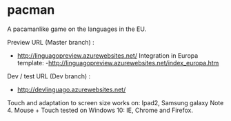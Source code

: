 # pacman
A pacamanlike game on the languages in the EU.

Preview URL (Master branch) :
- http://linguagopreview.azurewebsites.net/
Integration in Europa template:
-http://linguagopreview.azurewebsites.net/index_europa.htm

Dev / test URL  (Dev branch) :
- http://devlinguago.azurewebsites.net/

Touch and adaptation to screen size works on:  Ipad2, Samsung galaxy Note 4. Mouse + Touch tested on Windows 10: IE, Chrome and Firefox. 
